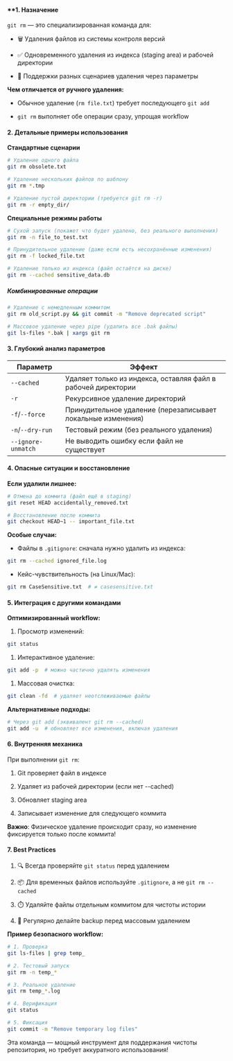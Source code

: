 #### **1. Назначение

`git rm` — это специализированная команда для:

- 🗑️ Удаления файлов из системы контроля версий

- ✅ Одновременного удаления из индекса (staging area) и рабочей директории

- 🔄 Поддержки разных сценариев удаления через параметры

**Чем отличается от ручного удаления:**

- Обычное удаление (`rm file.txt`) требует последующего `git add`

- `git rm` выполняет обе операции сразу, упрощая workflow

#### **2. Детальные примеры использования**

**Стандартные сценарии**
```bash
# Удаление одного файла
git rm obsolete.txt

# Удаление нескольких файлов по шаблону
git rm *.tmp

# Удаление пустой директории (требуется git rm -r)
git rm -r empty_dir/
```

**Специальные режимы работы**
```bash
# Сухой запуск (покажет что будет удалено, без реального выполнения)
git rm -n file_to_test.txt

# Принудительное удаление (даже если есть несохранённые изменения)
git rm -f locked_file.txt

# Удаление только из индекса (файл остаётся на диске)
git rm --cached sensitive_data.db

```
##### **Комбинированные операции**
```bash
# Удаление с немедленным коммитом
git rm old_script.py && git commit -m "Remove deprecated script"

# Массовое удаление через pipe (удалить все .bak файлы)
git ls-files *.bak | xargs git rm
```
#### **3. Глубокий анализ параметров**

| Параметр           | Эффект                                                        |
| ------------------ | ------------------------------------------------------------- |
| `--cached`         | Удаляет только из индекса, оставляя файл в рабочей директории |
| `-r`               | Рекурсивное удаление директорий                               |
| `-f`/`--force`     | Принудительное удаление (перезаписывает локальные изменения)  |
| `-n`/`--dry-run`   | Тестовый режим (без реального удаления)                       |
| `--ignore-unmatch` | Не выводить ошибку если файл не существует                    |

#### **4. Опасные ситуации и восстановление**

**Если удалили лишнее:**
```bash
# Отмена до коммита (файл ещё в staging)
git reset HEAD accidentally_removed.txt

# Восстановление после коммита
git checkout HEAD~1 -- important_file.txt
```
**Особые случаи:**

- Файлы в `.gitignore`: сначала нужно удалить из индекса:
```bash
git rm --cached ignored_file.log
```
- Кейс-чувствительность (на Linux/Mac):
```bash
git rm CaseSensitive.txt  # ≠ casesensitive.txt
```

#### **5. Интеграция с другими командами**

**Оптимизированный workflow:**

1. Просмотр изменений:
```bash
git status
```
1. Интерактивное удаление:
```bash
git add -p  # можно частично удалять изменения
```
1. Массовая очистка:
```bash
git clean -fd  # удаляет неотслеживаемые файлы
```

 **Альтернативные подходы:**
```bash
# Через git add (эквивалент git rm --cached)
git add -u  # обновляет все изменения, включая удаления
```
#### **6. Внутренняя механика**

При выполнении `git rm`:

1. Git проверяет файл в индексе

2. Удаляет из рабочей директории (если нет --cached)

3. Обновляет staging area

4. Записывает изменение для следующего коммита

**Важно**: Физическое удаление происходит сразу, но изменение фиксируется только после коммита!

#### **7. Best Practices**

1. 🔍 Всегда проверяйте `git status` перед удалением

2. 📦 Для временных файлов используйте `.gitignore`, а не `git rm --cached`

3. ⏱️ Удаляйте файлы отдельным коммитом для чистоты истории

4. 💾 Регулярно делайте backup перед массовым удалением


**Пример безопасного workflow:**
```bash
# 1. Проверка
git ls-files | grep temp_

# 2. Тестовый запуск
git rm -n temp_*

# 3. Реальное удаление
git rm temp_*.log

# 4. Верификация
git status

# 5. Фиксация
git commit -m "Remove temporary log files"
```

Эта команда — мощный инструмент для поддержания чистоты репозитория, но требует аккуратного использования!
